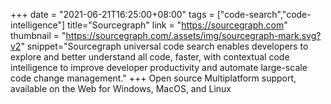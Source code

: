 +++
date = "2021-06-21T16:25:00+08:00"
tags = ["code-search","code-intelligence"]
title="Sourcegraph"
link = "https://sourcegraph.com"
thumbnail = "https://sourcegraph.com/.assets/img/sourcegraph-mark.svg?v2"
snippet="Sourcegraph universal code search enables developers to explore and better understand all code, faster, with contextual code intelligence to improve developer productivity and automate large-scale code change management."
+++
Open source
Multiplatform support, available on the Web for Windows, MacOS, and Linux 
